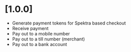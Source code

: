 # [1.0.0] 
- Generate payment tokens for Spektra based checkout
- Receive payment
- Pay out to a mobile number
- Pay out to a till number (merchant)
- Pay out to a bank account